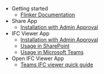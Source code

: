 - Getting started
  - [Flinker Documentation](README)
- Share App
  - [Installation with Admin Approval](installation)
- IFC Viewer App
  - [Installation with Admin Approval](viewer-app-installation-with-admin-approval)
  - [Usage in SharePoint](using-ifc-viewer-in-sharepoint)
  - [Usage in Microsoft Teams](adding-ifc-viewer-app-from-sharepoint-to-teams)
- Open IFC Viewer App
  - [Teams IFC viewer quick guide](teams-ifc-viewer-quick-guide)
